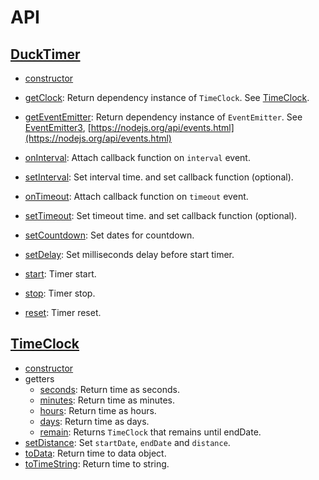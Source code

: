 # API

## [DuckTimer](duck-timer.md)

- [constructor](duck-timer.md#constructor)
- [getClock](duck-timer.md#getclock): Return dependency instance of `TimeClock`. See [TimeClock](time-clock.md).
- [getEventEmitter](duck-timer.md#geteventemitter):
  Return dependency instance of `EventEmitter`. See [EventEmitter3](https://github.com/primus/eventemitter3#readme),
[https://nodejs.org/api/events.html](https://nodejs.org/api/events.html)

- [onInterval](duck-timer.md#oninterval):
  Attach callback function on `interval` event.
- [setInterval](duck-timer.md#oninterval): Set interval time. and set callback function (optional).
- [onTimeout](duck-timer.md#ontimeout): Attach callback function on `timeout` event.
- [setTimeout](duck-timer.md#settimeout): Set timeout time. and set callback function (optional).
- [setCountdown](duck-timer.md#setcountdown): Set dates for countdown.
- [setDelay](duck-timer.md#setdelay): Set milliseconds delay before start timer.
- [start](duck-timer.md#start): Timer start.
- [stop](duck-timer.md#stop): Timer stop.
- [reset](duck-timer.md#reset): Timer reset.

## [TimeClock](time-clock.md)

- [constructor](time-clock.md#constructor)
- getters
  - [seconds](time-clock.md#seconds): Return time as seconds.
  - [minutes](time-clock.md#minutes): Return time as minutes.
  - [hours](time-clock.md#hours): Return time as hours.
  - [days](time-clock.md#days): Return time as days.
  - [remain](time-clock.md#remain): Returns `TimeClock` that remains until endDate.
- [setDistance](time-clock.md#setdistance): Set `startDate`, `endDate` and `distance`.
- [toData](time-clock.md#todata): Return time to data object.
- [toTimeString](time-clock#totimestring): Return time to string.
